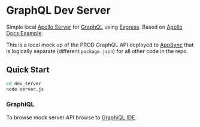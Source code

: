 # GraphQL Dev Server

Simple local [Apollo Server](https://www.apollographql.com/server/) for [GraphQL](https://graphql.org/) using [Express](https://expressjs.com/).  Based on [Apollo Docs Example](https://www.apollographql.com/docs/apollo-server/example.html).

This is a local mock up of the PROD GraphQL API deployed to [AppSync](???) that is logically separate (different `package.json`) for all other code in the repo.

## Quick Start

```bash 
cd dev_server
node server.js
```

### GraphiQL

To browse mock server API browse to [GraphiQL IDE](localhost:3000/graphiql).